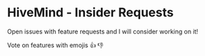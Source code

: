 # HiveMind - Insider Requests

Open issues with feature requests and I will consider working on it!

Vote on features with emojis :+1: :-1:
